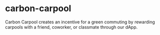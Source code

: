 # carbon-carpool
Carbon Carpool creates an incentive for a green commuting by rewarding carpools with a friend, coworker, or classmate through our dApp.
